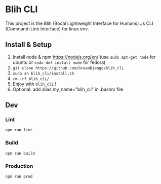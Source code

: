 # Blih CLI
This project is the Blih (Bocal Lightweight Interface for Humans) Js CLI (Command-Line Interface) for linux env.

## Install & Setup
1. Install node & npm https://nodejs.org/en/ (use `sudo apt-get node` for ubuntu or `sudo dnf install node` for fedora)
2. `git clone https://github.com/GreenDjango/blih_cli`
3. `sudo sh blih_cli/install.sh`
4. `rm -rf blih_cli/`
5. Enjoy with `blih_cli` !
6. Optional: add alias my_name="blih_cli" in .bashrc file

## Dev
### Lint
```
npm run lint
```
### Build
```
npm run build
```

### Production
```
npm run prod
```
